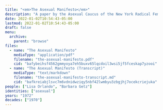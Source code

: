 ```yaml
---
title: "<em>The Asexual Manifesto</em>"
description: "A paper by the Asexual Caucus of the New York Radical Feminists"
date: 2022-01-02T10:54:43-05:00
lastmod: 2022-01-02T10:54:43-05:00
draft: false
menu:
  archive:
    parent: "browse"
files:
  - name: "The Asexual Manifesto"
    mediaType: "application/pdf"
    filename: "the-asexual-manifesto.pdf"
    cid: "bafybeihsf4562gmmyoya7eh5buxv65lqcdoil3wsi5jf5fceskap7yzooi"
  - name: "The Asexual Manifesto (Transcript)"
    mediaType: "text/markdown"
    filename: "the-asexual-manifesto-transcript.md"
    cid: "bafkreiabjlsvc7m6vdnidwziqy5nbf42lwmbyu3zbgjhj7ocekcriejuka"
people: ["Lisa Orlando", "Barbara Getz"]
identities: ["asexual"]
years: "1972"
decades: ["1970"]
---
```

